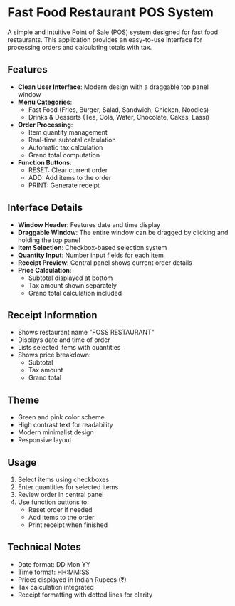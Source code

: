 # Fast Food Restaurant POS System

A simple and intuitive Point of Sale (POS) system designed for fast food restaurants. This application provides an easy-to-use interface for processing orders and calculating totals with tax.

## Features

- **Clean User Interface**: Modern design with a draggable top panel window
- **Menu Categories**:
  - Fast Food (Fries, Burger, Salad, Sandwich, Chicken, Noodles)
  - Drinks & Desserts (Tea, Cola, Water, Chocolate, Cakes, Lassi)
- **Order Processing**:
  - Item quantity management
  - Real-time subtotal calculation
  - Automatic tax calculation
  - Grand total computation
- **Function Buttons**:
  - RESET: Clear current order
  - ADD: Add items to the order
  - PRINT: Generate receipt

## Interface Details

- **Window Header**: Features date and time display
- **Draggable Window**: The entire window can be dragged by clicking and holding the top panel
- **Item Selection**: Checkbox-based selection system
- **Quantity Input**: Number input fields for each item
- **Receipt Preview**: Central panel shows current order details
- **Price Calculation**:
  - Subtotal displayed at bottom
  - Tax amount shown separately
  - Grand total calculation included

## Receipt Information

- Shows restaurant name "FOSS RESTAURANT"
- Displays date and time of order
- Lists selected items with quantities
- Shows price breakdown:
  - Subtotal
  - Tax amount
  - Grand total

## Theme

- Green and pink color scheme
- High contrast text for readability
- Modern minimalist design
- Responsive layout

## Usage

1. Select items using checkboxes
2. Enter quantities for selected items
3. Review order in central panel
4. Use function buttons to:
   - Reset order if needed
   - Add items to the order
   - Print receipt when finished

## Technical Notes

- Date format: DD Mon YY
- Time format: HH:MM:SS
- Prices displayed in Indian Rupees (₹)
- Tax calculation integrated
- Receipt formatting with dotted lines for clarity
